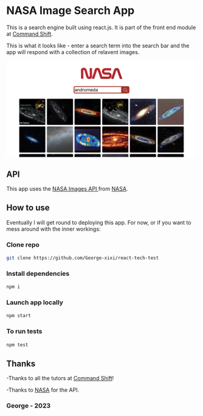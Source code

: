 # NASA Image Search App

This is a search engine built using react.js. It is part of the front end module at [Command Shift](https://www.commandshift.co/).

This is what it looks like - enter a search term into the search bar and the app will respond with a collection of relavent images.

<img alt="A collection of images of andromeda below a search bar with andromeda in the search bar and the word NASA." src="./images/app-screenshot.jpeg">

## API

This app uses the [NASA Images API ](https://images.nasa.gov/docs/images.nasa.gov_api_docs.pdf) from [NASA](https://api.nasa.gov/).

## How to use

Eventually I will get round to deploying this app.
For now, or if you want to mess around with the inner workings:

### Clone repo

```bash
git clone https://github.com/George-xixi/react-tech-test
```

### Install dependencies

```bash
npm i
```

### Launch app locally

```bash
npm start
```

### To run tests

```bash
npm test
```

## Thanks

-Thanks to all the tutors at [Command Shift](https://www.commandshift.co/)!

-Thanks to [NASA](https://api.nasa.gov/) for the API.

### George - 2023
